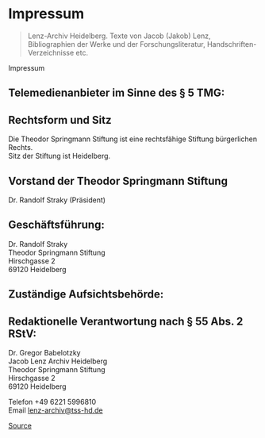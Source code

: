 # Impressum

> Lenz-Archiv Heidelberg. Texte von Jacob (Jakob) Lenz, Bibliographien der Werke und der Forschungsliteratur, Handschriften-Verzeichnisse etc.

Impressum

Telemedienanbieter im Sinne des § 5 TMG:
----------------------------------------

Rechtsform und Sitz
-------------------

Die Theodor Springmann Stiftung ist eine rechtsfähige Stiftung bürgerlichen Rechts.  
Sitz der Stiftung ist Heidelberg.

Vorstand der Theodor Springmann Stiftung
----------------------------------------

Dr. Randolf Straky (Präsident)

Geschäftsführung:
-----------------

Dr. Randolf Straky  
Theodor Springmann Stiftung  
Hirschgasse 2  
69120 Heidelberg

Zuständige Aufsichtsbehörde:
----------------------------

Redaktionelle Verantwortung nach § 55 Abs. 2 RStV:
--------------------------------------------------

Dr. Gregor Babelotzky  
Jacob Lenz Archiv Heidelberg  
Theodor Springmann Stiftung  
Hirschgasse 2  
69120 Heidelberg

Telefon +49 6221 5996810  
Email [lenz-archiv@tss-hd.de](mailto:lenz-archiv@tss-hd.de)


[Source](https://jacoblenz.de/impressum/index.html)